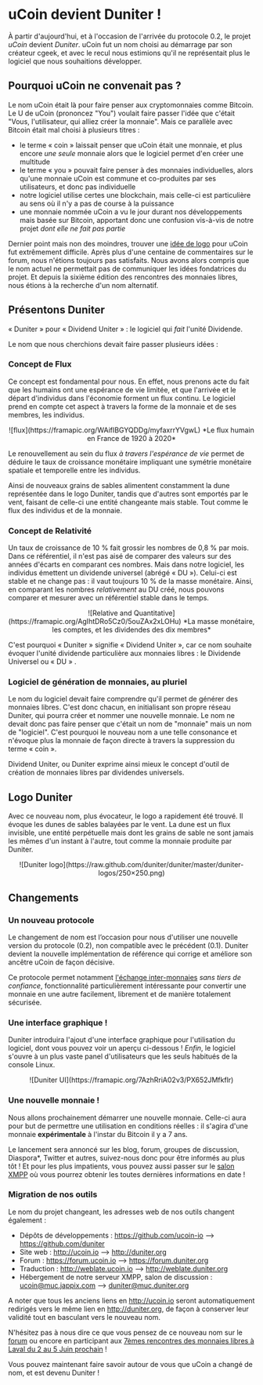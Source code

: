 # uCoin devient Duniter !

À partir d'aujourd'hui, et à l'occasion de l'arrivée du protocole 0.2, le projet *uCoin* devient *Duniter*. uCoin fut un nom choisi au démarrage par son créateur cgeek, et avec le recul nous estimions qu'il ne représentait plus le logiciel que nous souhaitions développer.

## Pourquoi uCoin ne convenait pas ?

Le nom uCoin était là pour faire penser aux cryptomonnaies comme Bitcoin. Le U de uCoin (prononcez "You") voulait faire passer l'idée que c'était "Vous, l'utilisateur, qui alliez créer la monnaie". Mais ce parallèle avec Bitcoin était mal choisi à plusieurs titres : 

* le terme « coin » laissait penser que uCoin était une monnaie, et plus encore *une seule* monnaie alors que le logiciel permet d'en créer une multitude
* le terme « you » pouvait faire penser à des monnaies individuelles, alors qu'une monnaie uCoin est commune et co-produites par ses utilisateurs, et donc pas individuelle
* notre logiciel utilise certes une blockchain, mais celle-ci est particulière au sens où il n'y a pas de course à la puissance
* une monnaie nommée uCoin a vu le jour durant nos développements mais basée sur Bitcoin, apportant donc une confusion vis-à-vis de notre projet *dont elle ne fait pas partie*

Dernier point mais non des moindres, trouver une [idée de logo](https://forum.duniter.org/t/need-a-logo-for-ucoin/138) pour uCoin fut extrêmement difficile. Après plus d'une centaine de commentaires sur le forum, nous n'étions toujours pas satisfaits. Nous avons alors compris que le nom actuel ne permettait pas de communiquer les idées fondatrices du projet. Et depuis la sixième édition des rencontres des monnaies libres, nous étions à la recherche d'un nom alternatif.

## Présentons Duniter

« Duniter » pour « Dividend Uniter » : le logiciel qui *fait* l'unité Dividende.

Le nom que nous cherchions devait faire passer plusieurs idées : 
    
### Concept de Flux

Ce concept est fondamental pour nous. En effet, nous prenons acte du fait que les humains ont une espérance de vie limitée, et que l'arrivée et le départ d'individus dans l'économie forment un flux continu. Le logiciel prend en compte cet aspect à travers la forme de la monnaie et de ses membres, les individus.

<center>![flux](https://framapic.org/WAifIBGYQDDg/myfaxrrYVgwL)  
*Le flux humain en France de 1920 à 2020*</center>

Le renouvellement au sein du flux *à travers l'espérance de vie* permet de déduire le taux de croissance monétaire impliquant une symétrie monétaire spatiale et temporelle entre les individus.

Ainsi de nouveaux grains de sables alimentent constamment la dune représentée dans le logo Duniter, tandis que d'autres sont emportés par le vent, faisant de celle-ci une entité changeante mais stable. Tout comme le flux des individus et de la monnaie.

### Concept de Relativité

Un taux de croissance de 10 % fait grossir les nombres de 0,8 % par mois. Dans ce référentiel, il n'est pas aisé de comparer des valeurs sur des années d'écarts en comparant ces nombres. Mais dans notre logiciel, les individus émettent un dividende universel (abrégé « DU »). Celui-ci est stable et ne change pas : il vaut toujours 10 % de la masse monétaire. Ainsi, en comparant les nombres *relativement* au DU créé, nous pouvons comparer et mesurer avec un référentiel stable dans le temps.

<center>![Relative and Quantitative](https://framapic.org/AgIhtDRo5Cz0/5ouZAx2xLOHu)
*La masse monétaire, les comptes, et les dividendes des dix membres*</center>

C'est pourquoi « Duniter » signifie « Dividend Uniter », car ce nom souhaite évoquer l'unité dividende particulière aux monnaies libres : le Dividende Universel ou « DU » .

### Logiciel de génération de monnaies, au pluriel

Le nom du logiciel devait faire comprendre qu'il permet de générer des monnaies libres. C'est donc chacun, en initialisant son propre réseau Duniter, qui pourra créer et nommer une nouvelle monnaie. Le nom ne devait donc pas faire penser que c'était un nom de "monnaie" mais un nom de "logiciel". C'est pourquoi le nouveau nom a une telle consonance et n'évoque plus la monnaie de façon directe à travers la suppression du terme « coin ».

Dividend Uniter, ou Duniter exprime ainsi mieux le concept d'outil de création de monnaies libres par dividendes universels.

## Logo Duniter

Avec ce nouveau nom, plus évocateur, le logo a rapidement été trouvé. Il évoque les dunes de sables balayées par le vent.
La dune est un flux invisible, une entité perpétuelle mais dont les grains de sable ne sont jamais les mêmes d'un instant à l'autre, tout comme la monnaie produite par Duniter.

<center>![Duniter logo](https://raw.github.com/duniter/duniter/master/duniter-logos/250×250.png)</center>

## Changements

### Un nouveau protocole

Le changement de nom est l’occasion pour nous d'utiliser une nouvelle version du protocole (0.2), non compatible avec le précédent (0.1). Duniter devient la nouvelle implémentation de référence qui corrige et améliore son ancêtre uCoin de façon décisive.

Ce protocole permet notamment [l'échange inter-monnaies](http://duniter.org/transactions-0-2-overview/) *sans tiers de confiance*, fonctionnalité particulièrement intéressante pour convertir une monnaie en une autre facilement, librement et de manière totalement sécurisée.

### Une interface graphique !

Duniter introduira l'ajout d'une interface graphique pour l'utilisation du logiciel, dont vous pouvez voir un aperçu ci-dessous ! *Enfin*, le logiciel s'ouvre à un plus vaste panel d'utilisateurs que les seuls habitués de la console Linux.

<center>![Duniter UI](https://framapic.org/7AzhRriA02v3/PX652JMfkflr)</center>

### Une nouvelle monnaie !

Nous allons prochainement démarrer une nouvelle monnaie. Celle-ci aura pour but de permettre une utilisation en conditions réelles : il s'agira d'une monnaie **expérimentale** à l'instar du Bitcoin il y a 7 ans.

Le lancement sera annoncé sur les blog, forum, groupes de discussion, Diaspora*, Twitter et autres, suivez-nous donc pour être informés au plus tôt ! Et pour les plus impatients, vous pouvez aussi passer sur le [salon XMPP](https://jappix.com/?r=duniter@muc.duniter.org) où vous pourrez obtenir les toutes dernières informations en date !

### Migration de nos outils

Le nom du projet changeant, les adresses web de nos outils changent également :
 * Dépôts de développements : https://github.com/ucoin-io –> https://github.com/duniter
 * Site web : http://ucoin.io –>  http://duniter.org
 * Forum : https://forum.ucoin.io –> https://forum.duniter.org
 * Traduction : http://weblate.ucoin.io –> http://weblate.duniter.org
 * Hébergement de notre serveur XMPP, salon de discussion :  ucoin@muc.jappix.com –> duniter@muc.duniter.org


A noter que tous les anciens liens en http://ucoin.io seront automatiquement redirigés vers le même lien en http://duniter.org, de façon à conserver leur validité tout en basculant vers le nouveau nom.

N'hésitez pas à nous dire ce que vous pensez de ce nouveau nom sur le [forum](https://forum.duniter.org/t/ucoin-renames-to-duniter/810) ou encore en participant aux [7èmes rencontres des monnaies libres à Laval du 2 au 5 Juin prochain](http://www.ucoin.fr/rml/) !

Vous pouvez maintenant faire savoir autour de vous que uCoin a changé de nom, et est devenu Duniter !
